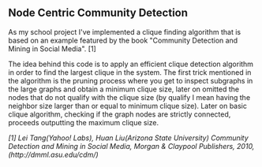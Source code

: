 <h2>Node Centric Community Detection</h2>

<p>As my school project I've implemented a clique finding algorithm that is based on an example featured by the book "Community Detection and Mining in Social Media". [1]</p>
<p>The idea behind this code is to apply an efficient clique detection algorithm in order to find the largest clique in the system. The first trick mentioned in the algorithm is the pruning process where you get to inspect subgraphs in the large graphs and obtain a minimum clique size, later on omitted the nodes that do not qualify with the clique size (by qualify I mean having the neighbor size larger than or equal to minimum clique size). Later on basic clique algorithm, checking if the graph nodes are strictly connected, proceeds outputting the maximum clique size.</p>
<p><i>[1] Lei Tang(Yahoo! Labs), Huan Liu(Arizona State University) Community Detection and Mining in Social Media, Morgan & Claypool Publishers, 2010, (http://dmml.asu.edu/cdm/)</i></p>
